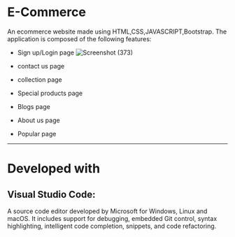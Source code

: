 # E-Commerce
An ecommerce website made using HTML,CSS,JAVASCRIPT,Bootstrap.
The application is composed of the following features:
+ Sign up/Login page
![Screenshot (373)](https://user-images.githubusercontent.com/74485892/204296360-39ec1c30-46cf-44e6-b360-20d78f75aea9.png)
+ contact us page


+ collection page
+ Special products page
+ Blogs page
+ About us page
+ Popular page

***
# Developed with
## Visual Studio Code:
A source code editor developed by Microsoft for Windows, Linux and macOS. It includes support for debugging, embedded Git control, syntax highlighting, intelligent code completion, snippets, and code refactoring.
